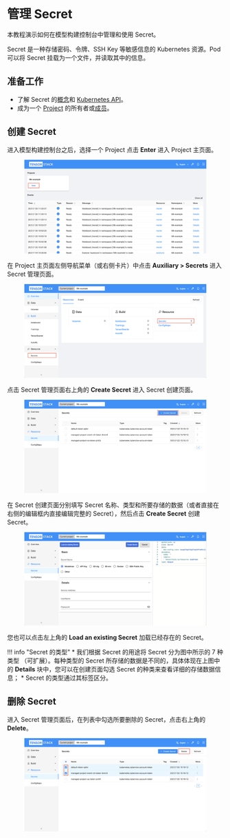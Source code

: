 # 管理 Secret

本教程演示如何在模型构建控制台中管理和使用 Secret。

Secret 是一种存储密码、令牌、SSH Key 等敏感信息的 Kubernetes 资源。Pod 可以将 Secret 挂载为一个文件，并读取其中的信息。

## 准备工作

* 了解 Secret 的<a target="_blank" rel="noopener noreferrer" href="https://kubernetes.io/zh/docs/concepts/configuration/secret/">概念</a>和 <a target="_blank" rel="noopener noreferrer" href="https://kubernetes.io/docs/reference/kubernetes-api/config-and-storage-resources/secret-v1/">Kubernetes API</a>。
* 成为一个 [Project](../modules/account-and-security.md#project) 的所有者或[成员](./add-project-member.md)。

## 创建 Secret

进入模型构建控制台之后，选择一个 Project 点击 **Enter** 进入 Project 主页面。

<figure class="screenshot">
  <img alt="build-console-web" src="../assets/tasks/manage-auxiliary-resources/building-console.png" class="screenshot"/>
</figure>

在 Project 主页面左侧导航菜单（或右侧卡片）中点击 **Auxiliary&nbsp;> Secrets** 进入 Secret 管理页面。

<figure class="screenshot">
  <img alt="project-page-secret" src="../assets/tasks/manage-auxiliary-resources/project-page-secret.png" class="screenshot"/>
</figure>

点击 Secret 管理页面右上角的 **Create Secret** 进入 Secret 创建页面。

<figure class="screenshot">
  <img alt="secret-table" src="../assets/tasks/manage-auxiliary-resources/secret-table.png" class="screenshot"/>
</figure>

在 Secret 创建页面分别填写 Secret 名称、类型和所要存储的数据（或者直接在右侧的编辑框内直接编辑完整的 Secret），然后点击 **Create Secret** 创建 Secret。

<figure class="screenshot">
  <img alt="create-secret" src="../assets/tasks/manage-auxiliary-resources/create-secret.png" class="screenshot"/>
</figure>

您也可以点击左上角的 **Load an existing Secret** 加载已经存在的 Secret。

!!! info "Secret 的类型"
    * 我们根据 Secret 的用途将 Secret 分为图中所示的 7 种类型 （可扩展）。每种类型的 Secret 所存储的数据是不同的，具体体现在上图中的 **Details** 块中，您可以在创建页面勾选 Secret 的种类来查看详细的存储数据信息；
    * Secret 的类型通过其标签区分。

## 删除 Secret

进入 Secret 管理页面后，在列表中勾选所要删除的 Secret，点击右上角的 **Delete**。

<figure class="screenshot">
  <img alt="delete-secret" src="../assets/tasks/manage-auxiliary-resources/delete-secret.png" class="screenshot"/>
</figure>
